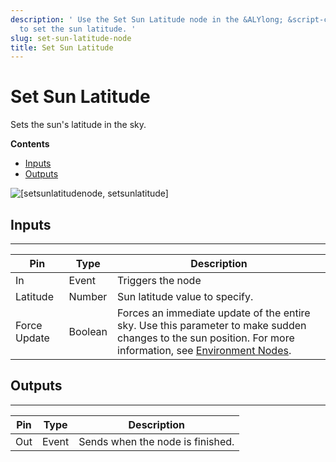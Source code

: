 ```yaml
---
description: ' Use the Set Sun Latitude node in the &ALYlong; &script-canvas; editor
  to set the sun latitude. '
slug: set-sun-latitude-node
title: Set Sun Latitude
---
```

# Set Sun Latitude<a name="set-sun-latitude-node"></a>

Sets the sun's latitude in the sky\.

**Contents**
+ [Inputs](#set-sun-latitude-node-input)
+ [Outputs](#set-sun-latitude-node-output)

![\[setsunlatitudenode, setsunlatitude\]](/images/userguide/scripting/script-canvas/scriptcanvasnodes/script-canvas-set-sun-latitude-node.png)

## Inputs<a name="set-sun-latitude-node-input"></a>


****  

| Pin | Type | Description | 
| --- | --- | --- | 
| In | Event | Triggers the node | 
| Latitude | Number |  Sun latitude value to specify\.  | 
| Force Update | Boolean |  Forces an immediate update of the entire sky\. Use this parameter to make sudden changes to the sun position\. For more information, see [Environment Nodes](script-canvas-environment-nodes.md)\.  | 

## Outputs<a name="set-sun-latitude-node-output"></a>


****  

| Pin | Type | Description | 
| --- | --- | --- | 
| Out | Event | Sends when the node is finished\. | 